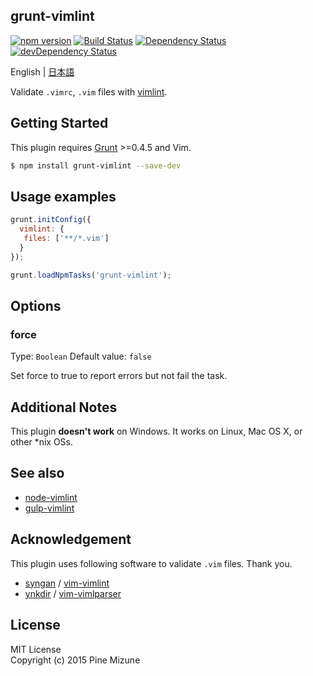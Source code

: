 grunt-vimlint
-------------

[![npm version](https://badge.fury.io/js/grunt-vimlint.svg)](http://badge.fury.io/js/grunt-vimlint)
[![Build Status](https://travis-ci.org/pine613/grunt-vimlint.svg?branch=master)](https://travis-ci.org/pine613/grunt-vimlint)
[![Dependency Status](https://david-dm.org/pine613/grunt-vimlint.svg)](https://david-dm.org/pine613/grunt-vimlint)
[![devDependency Status](https://david-dm.org/pine613/grunt-vimlint/dev-status.svg)](https://david-dm.org/pine613/grunt-vimlint#info=devDependencies)

English | [日本語](README-ja.md)

Validate `.vimrc`, `.vim` files with [vimlint](https://github.com/syngan/vim-vimlint).

## Getting Started

This plugin requires [Grunt](http://gruntjs.com) >=0.4.5 and Vim.

```sh
$ npm install grunt-vimlint --save-dev
```

## Usage examples

```js
grunt.initConfig({
  vimlint: {
   files: ['**/*.vim']
  }
});

grunt.loadNpmTasks('grunt-vimlint');
```

## Options
### force

Type: `Boolean` Default value: `false`

Set force to true to report errors but not fail the task.

## Additional Notes
This plugin **doesn't work** on Windows. It works on Linux, Mac OS X, or other *nix OSs.

## See also

 -  [node-vimlint](https://github.com/pine613/node-vimlint)
 -  [gulp-vimlint](https://github.com/pine613/gulp-vimlint)

## Acknowledgement
This plugin uses following software to validate `.vim` files. Thank you.

 - [syngan](https://github.com/syngan) / [vim-vimlint](https://github.com/syngan/vim-vimlint)
 - [ynkdir](https://github.com/ynkdir) / [vim-vimlparser](https://github.com/ynkdir/vim-vimlparser)

## License
MIT License<br />
Copyright (c) 2015 Pine Mizune